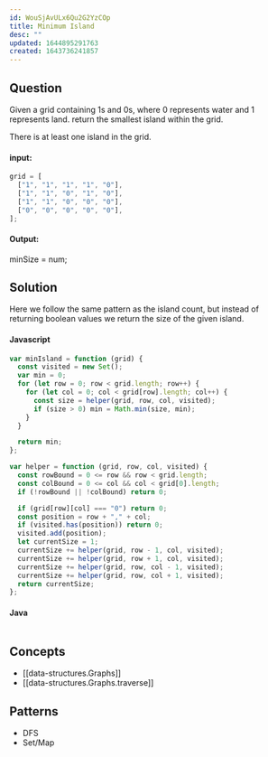 ```yaml
---
id: WouSjAvULx6Qu2G2YzCOp
title: Minimum Island
desc: ""
updated: 1644895291763
created: 1643736241857
---
```


## Question

Given a grid containing 1s and 0s, where 0 represents water and 1 represents land. return the smallest island within the grid.

There is at least one island in the grid.

#### input:

```javascript
grid = [
  ["1", "1", "1", "1", "0"],
  ["1", "1", "0", "1", "0"],
  ["1", "1", "0", "0", "0"],
  ["0", "0", "0", "0", "0"],
];
```

#### Output:

minSize = num;

## Solution

Here we follow the same pattern as the island count, but instead of returning boolean values we return the size of the given island.

#### Javascript

```javascript
var minIsland = function (grid) {
  const visited = new Set();
  var min = 0;
  for (let row = 0; row < grid.length; row++) {
    for (let col = 0; col < grid[row].length; col++) {
      const size = helper(grid, row, col, visited);
      if (size > 0) min = Math.min(size, min);
    }
  }

  return min;
};

var helper = function (grid, row, col, visited) {
  const rowBound = 0 <= row && row < grid.length;
  const colBound = 0 <= col && col < grid[0].length;
  if (!rowBound || !colBound) return 0;

  if (grid[row][col] === "0") return 0;
  const position = row + "," + col;
  if (visited.has(position)) return 0;
  visited.add(position);
  let currentSize = 1;
  currentSize += helper(grid, row - 1, col, visited);
  currentSize += helper(grid, row + 1, col, visited);
  currentSize += helper(grid, row, col - 1, visited);
  currentSize += helper(grid, row, col + 1, visited);
  return currentSize;
};
```

#### Java

```java

```

## Concepts

- [[data-structures.Graphs]]
- [[data-structures.Graphs.traverse]]

## Patterns

- DFS
- Set/Map
